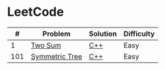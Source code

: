# LeetCode

| # | Problem | Solution | Difficulty|
|---| ------- | -------- |-------|
|1|[Two Sum][p1]|[C++][p1sol]|Easy
|101|[Symmetric Tree][p101]|[C++][p101sol]|Easy

[p1]:https://leetcode.com/problems/two-sum/
[p1sol]:./Top%20100%20liked%20Questions/1.%20Two%20Sum.md
[p101]:https://leetcode.com/problems/symmetric-tree/
[p101sol]:./Top%20100%20liked%20Questions/101.%20Symmetric%20Tree.md
